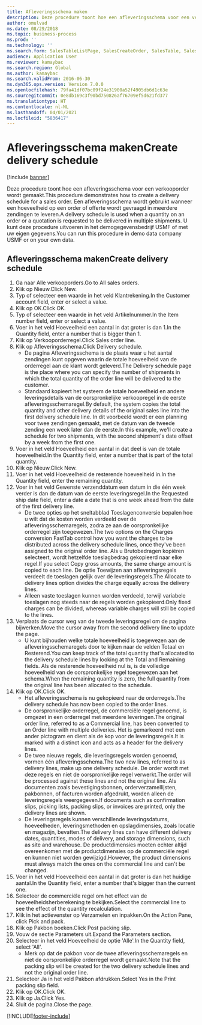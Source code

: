 ```yaml
---
title: Afleveringsschema maken
description: Deze procedure toont hoe een afleveringsschema voor een verkooporder wordt gemaakt.
author: omulvad
ms.date: 08/29/2018
ms.topic: business-process
ms.prod: ''
ms.technology: ''
ms.search.form: SalesTableListPage, SalesCreateOrder, SalesTable, SalesDeliverySchedule, SalesEditLines,  SrsReportViewerForm
audience: Application User
ms.reviewer: kamaybac
ms.search.region: Global
ms.author: kamaybac
ms.search.validFrom: 2016-06-30
ms.dyn365.ops.version: Version 7.0.0
ms.openlocfilehash: 79fa41df07bc09f24e31900a52f4905db6d1c63e
ms.sourcegitcommit: 0e8db169c3f90bd750826af76709ef5d621fd377
ms.translationtype: HT
ms.contentlocale: nl-NL
ms.lasthandoff: 04/01/2021
ms.locfileid: "5836417"
---
```

# <a name="create-delivery-schedule"></a><span data-ttu-id="7ca88-103">Afleveringsschema maken</span><span class="sxs-lookup"><span data-stu-id="7ca88-103">Create delivery schedule</span></span>

[!include [banner](../../includes/banner.md)]

<span data-ttu-id="7ca88-104">Deze procedure toont hoe een afleveringsschema voor een verkooporder wordt gemaakt.</span><span class="sxs-lookup"><span data-stu-id="7ca88-104">This procedure demonstrates how to create a delivery schedule for a sales order.</span></span> <span data-ttu-id="7ca88-105">Een afleveringsschema wordt gebruikt wanneer een hoeveelheid op een order of offerte wordt gevraagd in meerdere zendingen te leveren.</span><span class="sxs-lookup"><span data-stu-id="7ca88-105">A delivery schedule is used when a quantity on an order or a quotation is requested to be delivered in multiple shipments.</span></span> <span data-ttu-id="7ca88-106">U kunt deze procedure uitvoeren in het demogegevensbedrijf USMF of met uw eigen gegevens.</span><span class="sxs-lookup"><span data-stu-id="7ca88-106">You can run this procedure in demo data company USMF or on your own data.</span></span>


## <a name="create-delivery-schedule"></a><span data-ttu-id="7ca88-107">Afleveringsschema maken</span><span class="sxs-lookup"><span data-stu-id="7ca88-107">Create delivery schedule</span></span>
1. <span data-ttu-id="7ca88-108">Ga naar Alle verkooporders.</span><span class="sxs-lookup"><span data-stu-id="7ca88-108">Go to All sales orders.</span></span>
2. <span data-ttu-id="7ca88-109">Klik op Nieuw.</span><span class="sxs-lookup"><span data-stu-id="7ca88-109">Click New.</span></span>
3. <span data-ttu-id="7ca88-110">Typ of selecteer een waarde in het veld Klantrekening.</span><span class="sxs-lookup"><span data-stu-id="7ca88-110">In the Customer account field, enter or select a value.</span></span>
4. <span data-ttu-id="7ca88-111">Klik op OK.</span><span class="sxs-lookup"><span data-stu-id="7ca88-111">Click OK.</span></span>
5. <span data-ttu-id="7ca88-112">Typ of selecteer een waarde in het veld Artikelnummer.</span><span class="sxs-lookup"><span data-stu-id="7ca88-112">In the Item number field, enter or select a value.</span></span>
6. <span data-ttu-id="7ca88-113">Voer in het veld Hoeveelheid een aantal in dat groter is dan 1.</span><span class="sxs-lookup"><span data-stu-id="7ca88-113">In the Quantity field, enter a number that is bigger than 1.</span></span>
7. <span data-ttu-id="7ca88-114">Klik op Verkooporderregel.</span><span class="sxs-lookup"><span data-stu-id="7ca88-114">Click Sales order line.</span></span>
8. <span data-ttu-id="7ca88-115">Klik op Afleveringsschema.</span><span class="sxs-lookup"><span data-stu-id="7ca88-115">Click Delivery schedule.</span></span>
    * <span data-ttu-id="7ca88-116">De pagina Afleveringsschema is de plaats waar u het aantal zendingen kunt opgeven waarin de totale hoeveelheid van de orderregel aan de klant wordt geleverd.</span><span class="sxs-lookup"><span data-stu-id="7ca88-116">The Delivery schedule page is the place where you can specify the number of shipments in which the total quantity of the order line will be delivered to the customer.</span></span>    
    * <span data-ttu-id="7ca88-117">Standaard kopieert het systeem de totale hoeveelheid en andere leveringsdetails van de oorspronkelijke verkoopregel in de eerste afleveringsschemaregel.</span><span class="sxs-lookup"><span data-stu-id="7ca88-117">By default, the system copies the total quantity and other delivery details of the original sales line into the first delivery schedule line.</span></span> <span data-ttu-id="7ca88-118">In dit voorbeeld wordt er een planning voor twee zendingen gemaakt, met de datum van de tweede zending een week later dan de eerste.</span><span class="sxs-lookup"><span data-stu-id="7ca88-118">In this example, we'll create a schedule for two shipments, with the second shipment's date offset by a week from the first one.</span></span>  
9. <span data-ttu-id="7ca88-119">Voer in het veld Hoeveelheid een aantal in dat deel is van de totale hoeveelheid.</span><span class="sxs-lookup"><span data-stu-id="7ca88-119">In the Quantity field, enter a number that is part of the total quantity.</span></span>
10. <span data-ttu-id="7ca88-120">Klik op Nieuw.</span><span class="sxs-lookup"><span data-stu-id="7ca88-120">Click New.</span></span>
11. <span data-ttu-id="7ca88-121">Voer in het veld Hoeveelheid de resterende hoeveelheid in.</span><span class="sxs-lookup"><span data-stu-id="7ca88-121">In the Quantity field, enter the remaining quantity.</span></span>
12. <span data-ttu-id="7ca88-122">Voer in het veld Gewenste verzenddatum een datum in die één week verder is dan de datum van de eerste leveringsregel.</span><span class="sxs-lookup"><span data-stu-id="7ca88-122">In the Requested ship date field, enter a date a date that is one week ahead from the date of the first delivery line.</span></span>
    * <span data-ttu-id="7ca88-123">De twee opties op het sneltabblad Toeslagenconversie bepalen hoe u wilt dat de kosten worden verdeeld over de afleveringsschemaregels, zodra ze aan de oorspronkelijke orderregel zijn toegewezen.</span><span class="sxs-lookup"><span data-stu-id="7ca88-123">The two options on the Charges conversion FastTab control how you want the charges to be distributed across the delivery schedule lines, once they've been assigned to the original order line.</span></span> <span data-ttu-id="7ca88-124">Als u Brutobedragen kopiëren selecteert, wordt hetzelfde toeslagbedrag gekopieerd naar elke regel.</span><span class="sxs-lookup"><span data-stu-id="7ca88-124">If you select Copy gross amounts, the same charge amount is copied to each line.</span></span> <span data-ttu-id="7ca88-125">De optie Toewijzen aan afleveringsregels verdeelt de toeslagen gelijk over de leveringsregels.</span><span class="sxs-lookup"><span data-stu-id="7ca88-125">The Allocate to delivery lines option divides the charge equally across the delivery lines.</span></span>  
    * <span data-ttu-id="7ca88-126">Alleen vaste toeslagen kunnen worden verdeeld, terwijl variabele toeslagen nog steeds naar de regels worden gekopieerd.</span><span class="sxs-lookup"><span data-stu-id="7ca88-126">Only fixed charges can be divided, whereas variable charges will still be copied to the lines.</span></span>  
13. <span data-ttu-id="7ca88-127">Verplaats de cursor weg van de tweede leveringsregel om de pagina bijwerken.</span><span class="sxs-lookup"><span data-stu-id="7ca88-127">Move the cursor away from the second delivery line to update the page.</span></span>
    * <span data-ttu-id="7ca88-128">U kunt bijhouden welke totale hoeveelheid is toegewezen aan de afleveringsschemaregels door te kijken naar de velden Totaal en Resterend.</span><span class="sxs-lookup"><span data-stu-id="7ca88-128">You can keep track of the total quantity that's allocated to the delivery schedule lines by looking at the Total and Remaining fields.</span></span> <span data-ttu-id="7ca88-129">Als de resterende hoeveelheid nul is, is de volledige hoeveelheid van de oorspronkelijke regel toegewezen aan het schema.</span><span class="sxs-lookup"><span data-stu-id="7ca88-129">When the remaining quantity is zero, the full quantity from the original line has been allocated to the schedule.</span></span>   
14. <span data-ttu-id="7ca88-130">Klik op OK.</span><span class="sxs-lookup"><span data-stu-id="7ca88-130">Click OK.</span></span>
    * <span data-ttu-id="7ca88-131">Het afleveringsschema is nu gekopieerd naar de orderregels.</span><span class="sxs-lookup"><span data-stu-id="7ca88-131">The delivery schedule has now been copied to the order lines.</span></span>   
    * <span data-ttu-id="7ca88-132">De oorspronkelijke orderregel, de commerciële regel genoemd, is omgezet in een orderregel met meerdere leveringen.</span><span class="sxs-lookup"><span data-stu-id="7ca88-132">The original order line, referred to as a Commercial line, has been converted to an Order line with multiple deliveries.</span></span> <span data-ttu-id="7ca88-133">Het is gemarkeerd met een ander pictogram en dient als de kop voor de leveringsregels.</span><span class="sxs-lookup"><span data-stu-id="7ca88-133">It is marked with a distinct icon and acts as a header for the delivery lines.</span></span>  
    * <span data-ttu-id="7ca88-134">De twee nieuwe regels, die leveringsregels worden genoemd, vormen één afleveringsschema.</span><span class="sxs-lookup"><span data-stu-id="7ca88-134">The two new lines, referred to as delivery lines, make up one delivery schedule.</span></span> <span data-ttu-id="7ca88-135">De order wordt met deze regels en niet de oorspronkelijke regel verwerkt.</span><span class="sxs-lookup"><span data-stu-id="7ca88-135">The order will be processed against these lines and not the original line.</span></span> <span data-ttu-id="7ca88-136">Als documenten zoals bevestigingsbonnen, orderverzamellijsten, pakbonnen, of facturen worden afgedrukt, worden alleen de leveringsregels weergegeven.</span><span class="sxs-lookup"><span data-stu-id="7ca88-136">If documents such as confirmation slips, picking lists, packing slips, or invoices are printed, only the delivery lines are shown.</span></span>   
    * <span data-ttu-id="7ca88-137">De leveringsregels kunnen verschillende leveringsdatums, hoeveelheden, leveringsmethoden en opslagdimensies, zoals locatie en magazijn, bevatten.</span><span class="sxs-lookup"><span data-stu-id="7ca88-137">The delivery lines can have different delivery dates, quantities, modes of delivery, and storage dimensions, such as site and warehouse.</span></span> <span data-ttu-id="7ca88-138">De productdimensies moeten echter altijd overeenkomen met de productdimensies op de commerciële regel en kunnen niet worden gewijzigd.</span><span class="sxs-lookup"><span data-stu-id="7ca88-138">However, the product dimensions must always match the ones on the commercial line and can't be changed.</span></span>  
15. <span data-ttu-id="7ca88-139">Voer in het veld Hoeveelheid een aantal in dat groter is dan het huidige aantal.</span><span class="sxs-lookup"><span data-stu-id="7ca88-139">In the Quantity field, enter a number that's bigger than the current one.</span></span>
16. <span data-ttu-id="7ca88-140">Selecteer de commerciële regel om het effect van de hoeveelheidsherberekening te bekijken.</span><span class="sxs-lookup"><span data-stu-id="7ca88-140">Select the commercial line to see the effect of the quantity recalculation.</span></span>
17. <span data-ttu-id="7ca88-141">Klik in het actievenster op Verzamelen en inpakken.</span><span class="sxs-lookup"><span data-stu-id="7ca88-141">On the Action Pane, click Pick and pack.</span></span>
18. <span data-ttu-id="7ca88-142">Klik op Pakbon boeken.</span><span class="sxs-lookup"><span data-stu-id="7ca88-142">Click Post packing slip.</span></span>
19. <span data-ttu-id="7ca88-143">Vouw de sectie Parameters uit.</span><span class="sxs-lookup"><span data-stu-id="7ca88-143">Expand the Parameters section.</span></span>
20. <span data-ttu-id="7ca88-144">Selecteer in het veld Hoeveelheid de optie 'Alle'.</span><span class="sxs-lookup"><span data-stu-id="7ca88-144">In the Quantity field, select 'All'.</span></span>
    * <span data-ttu-id="7ca88-145">Merk op dat de pakbon voor de twee afleveringsschemaregels en niet de oorspronkelijke orderregel wordt gemaakt.</span><span class="sxs-lookup"><span data-stu-id="7ca88-145">Note that the packing slip will be created for the two delivery schedule lines and not the original order line.</span></span>  
21. <span data-ttu-id="7ca88-146">Selecteer Ja in het veld Pakbon afdrukken.</span><span class="sxs-lookup"><span data-stu-id="7ca88-146">Select Yes in the Print packing slip field.</span></span>
22. <span data-ttu-id="7ca88-147">Klik op OK.</span><span class="sxs-lookup"><span data-stu-id="7ca88-147">Click OK.</span></span>
23. <span data-ttu-id="7ca88-148">Klik op Ja.</span><span class="sxs-lookup"><span data-stu-id="7ca88-148">Click Yes.</span></span>
24. <span data-ttu-id="7ca88-149">Sluit de pagina.</span><span class="sxs-lookup"><span data-stu-id="7ca88-149">Close the page.</span></span>


[!INCLUDE[footer-include](../../../includes/footer-banner.md)]